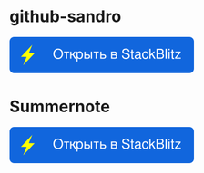 # github-sandro

[![Правка на StackBlitz ⚡️](https://raw.githubusercontent.com/warsan/gsap-react-route-anim-expro/master/but.svg)](https://stackblitz.com/edit/github-sandro)

# Summernote

[![Правка на StackBlitz ⚡️](https://raw.githubusercontent.com/warsan/gsap-react-route-anim-expro/master/but.svg)](https://stackblitz.com/edit/summernote)

